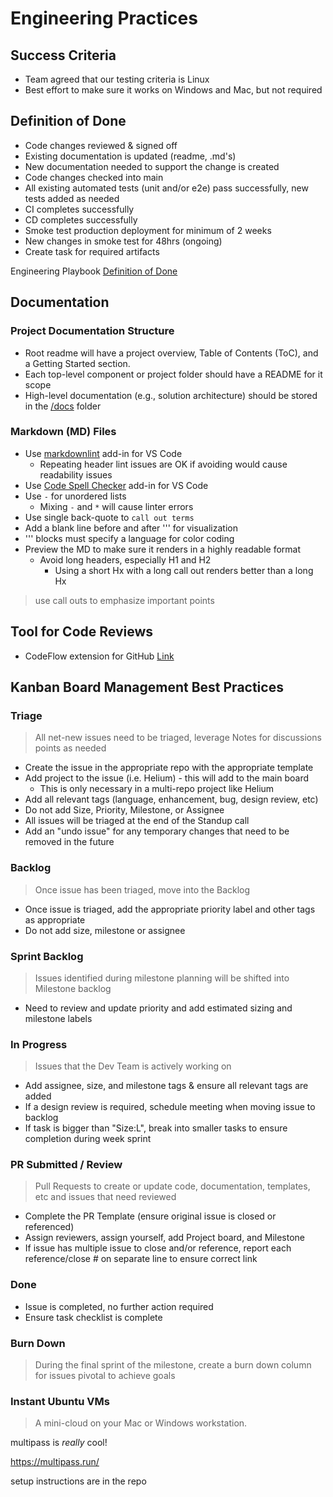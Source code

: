 # Engineering Practices

## Success Criteria

- Team agreed that our testing criteria is Linux
- Best effort to make sure it works on Windows and Mac, but not required

## Definition of Done

- Code changes reviewed & signed off
- Existing documentation is updated (readme, .md's)
- New documentation needed to support the change is created
- Code changes checked into main
- All existing automated tests (unit and/or e2e) pass successfully, new tests added as needed
- CI completes successfully
- CD completes successfully
- Smoke test production deployment for minimum of 2 weeks
- New changes in smoke test for 48hrs (ongoing)
- Create task for required artifacts

Engineering Playbook [Definition of Done](https://github.com/microsoft/code-with-engineering-playbook/tree/master/agile-development/team-agreements/definition-of-done/readme.md)

## Documentation

### Project Documentation Structure

- Root readme will have a project overview, Table of Contents (ToC), and a Getting Started section.
- Each top-level component or project folder should have a README for it scope
- High-level documentation (e.g., solution architecture) should be stored in the [/docs](https://github.com/retaildevcrews/ngsa/tree/main/docs) folder

### Markdown (MD) Files

- Use [markdownlint](https://marketplace.visualstudio.com/items?itemName=DavidAnson.vscode-markdownlint) add-in for VS Code
  - Repeating header lint issues are OK if avoiding would cause readability issues
- Use [Code Spell Checker](https://github.com/streetsidesoftware/vscode-spell-checker) add-in for VS Code
- Use `-` for unordered lists
  - Mixing `-` and `*` will cause linter errors
- Use single back-quote to `call out terms`
- Add a blank line before and after ''' for visualization
- ''' blocks must specify a language for color coding
- Preview the MD to make sure it renders in a highly readable format
  - Avoid long headers, especially H1 and H2
    - Using a short Hx with a long call out renders better than a long Hx

> use call outs to emphasize important points

## Tool for Code Reviews

- CodeFlow extension for GitHub [Link](https://www.1eswiki.com/wiki/CodeFlow_integration_with_GitHub_Pull_Requests)

## Kanban Board Management Best Practices

### Triage

> All net-new issues need to be triaged, leverage Notes for discussions points as needed

- Create the issue in the appropriate repo with the appropriate template
- Add project to the issue (i.e. Helium) - this will add to the main board
  - This is only necessary in a multi-repo project like Helium
- Add all relevant tags (language, enhancement, bug, design review, etc)
- Do not add Size, Priority, Milestone, or Assignee
- All issues will be triaged at the end of the Standup call
- Add an "undo issue" for any temporary changes that need to be removed in the future

### Backlog

> Once issue has been triaged, move into the Backlog

- Once issue is triaged, add the appropriate priority label and other tags as appropriate
- Do not add size, milestone or assignee

### Sprint Backlog

> Issues identified during milestone planning will be shifted into Milestone backlog

- Need to review and update priority and add estimated sizing and milestone labels

### In Progress

> Issues that the Dev Team is actively working on

- Add assignee, size, and milestone tags & ensure all relevant tags are added
- If a design review is required, schedule meeting when moving issue to backlog
- If task is bigger than "Size:L", break into smaller tasks to ensure completion during week sprint

### PR Submitted / Review

> Pull Requests to create or update code, documentation, templates, etc and issues that need reviewed

- Complete the PR Template (ensure original issue is closed or referenced)
- Assign reviewers, assign yourself, add Project board, and Milestone
- If issue has multiple issue to close and/or reference, report each reference/close # on separate line to ensure correct link

### Done

- Issue is completed, no further action required
- Ensure task checklist is complete

### Burn Down

> During the final sprint of the milestone, create a burn down column for issues pivotal to achieve goals

### Instant Ubuntu VMs

> A mini-cloud on your Mac or Windows workstation.

multipass is *really* cool!

<https://multipass.run/>

setup instructions are in the repo
